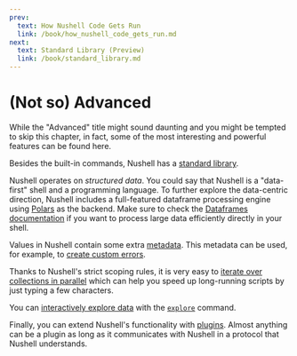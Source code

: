 ```yaml
---
prev:
  text: How Nushell Code Gets Run
  link: /book/how_nushell_code_gets_run.md
next:
  text: Standard Library (Preview)
  link: /book/standard_library.md
---
```

# (Not so) Advanced

While the "Advanced" title might sound daunting and you might be tempted to skip this chapter, in fact, some of the most interesting and powerful features can be found here.

Besides the built-in commands, Nushell has a [standard library](standard_library.md).

Nushell operates on _structured data_.
You could say that Nushell is a "data-first" shell and a programming language.
To further explore the data-centric direction, Nushell includes a full-featured dataframe processing engine using [Polars](https://github.com/pola-rs/polars) as the backend.
Make sure to check the [Dataframes documentation](dataframes.md) if you want to process large data efficiently directly in your shell.

Values in Nushell contain some extra [metadata](metadata.md).
This metadata can be used, for example, to [create custom errors](creating_errors.md).

Thanks to Nushell's strict scoping rules, it is very easy to [iterate over collections in parallel](parallelism.md) which can help you speed up long-running scripts by just typing a few characters.

You can [interactively explore data](explore.md) with the [`explore`](/commands/docs/explore.md) command.

Finally, you can extend Nushell's functionality with [plugins](plugins.md).
Almost anything can be a plugin as long as it communicates with Nushell in a protocol that Nushell understands.

